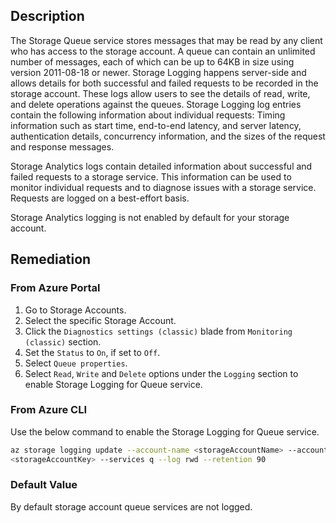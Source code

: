 ## Description

The Storage Queue service stores messages that may be read by any client who has access to the storage account. A queue can contain an unlimited number of messages, each of which can be up to 64KB in size using version 2011-08-18 or newer. Storage Logging happens server-side and allows details for both successful and failed requests to be recorded in the storage account. These logs allow users to see the details of read, write, and delete operations against the queues. Storage Logging log entries contain the following information about individual requests: Timing information such as start time, end-to-end latency, and server latency, authentication details, concurrency information, and the sizes of the request and response messages.

Storage Analytics logs contain detailed information about successful and failed requests to a storage service. This information can be used to monitor individual requests and to diagnose issues with a storage service. Requests are logged on a best-effort basis.

Storage Analytics logging is not enabled by default for your storage account.

## Remediation

### From Azure Portal

1. Go to Storage Accounts.
2. Select the specific Storage Account.
3. Click the `Diagnostics settings (classic)` blade from `Monitoring (classic)` section.
4. Set the `Status` to `On`, if set to `Off`.
5. Select `Queue properties`.
6. Select `Read`, `Write` and `Delete` options under the `Logging` section to enable Storage Logging for Queue service.

### From Azure CLI

Use the below command to enable the Storage Logging for Queue service.

```bash
az storage logging update --account-name <storageAccountName> --account-key
<storageAccountKey> --services q --log rwd --retention 90
```

### Default Value

By default storage account queue services are not logged.